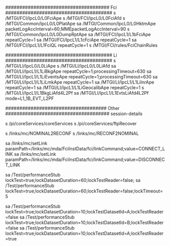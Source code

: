 ##################################### Fci ######################################
s /MTGI/FCI/IpcL0/L0FciApe
s /MTGI/FCI/IpcL0/L0FciAfd
s /MTGI/Common/IpcL0/L0PlatApe
sa /MTGI/Common/IpcL0/L0HktmApe packetLogAccInterval=60;MMEpacketLogAccInterval=90
s /MTGI/Common/IpcL0/L0DumpRptApe
sa /MTGI/FCI/IpcL1/L1bFciApe repeatCycle=1
sa /MTGI/FCI/IpcL1/L1cFciApe repeatCycle=1
sa /MTGI/FCI/IpcL1/L1FciQL repeatCycle=1
s /MTGI/FCI/rules/FciChainRules

###################################### Li ######################################
s /MTGI/LI/IpcL0/L0LiApe
s /MTGI/LI/IpcL0/L0LiAfd
sa /MTGI/LI/IpcL1/L1LiBkgApe repeatCycle=1;processingTimeout=630
sa /MTGI/LI/IpcL1/L1LiEventsApe repeatCycle=1;processingTimeout=630
sa /MTGI/LI/IpcL1/L1LiLmkApe repeatCycle=1
sa /MTGI/LI/IpcL1/L1LiInrApe repeatCycle=1
sa /MTGI/LI/IpcL1/L1LiGeocalibApe repeatCycle=1
s /MTGI/LI/IpcL1/L1BkgLiAfd4L2Pf
sa /MTGI/LI/IpcL1/L1EvtsLiAfd4L2Pf mode=L1_1B_EVT_L2PF

#################################### Other #####################################
session-details

s /pi/coreServices/coreServices
s /pi/coreServices/ftpRecover

s /links/mc/NOMINAL2RECONF
s /links/mc/RECONF2NOMINAL

sa /links/mc/setLink paramPath=/links/mc/mda/FciInstData/fci/linkCommand;value=CONNECT_LINK
sa /links/mc/setLink paramPath=/links/mc/mda/FciInstData/fci/linkCommand;value=DISCONNECT_LINK

sa /Test/performanceStub lockTest=true;lockDatasetDuration=60;lockTestReader=false;
sa /Test/performanceStub lockTest=true;lockDatasetDuration=60;lockTestReader=false;lockTimeout=5

sa /Test/performanceStub lockTest=true;lockDatasetDuration=10;lockTestDatasetId=A;lockTestReader=false
sa /Test/performanceStub lockTest=true;lockDatasetDuration=10;lockTestDatasetId=B;lockTestReader=false
sa /Test/performanceStub lockTest=true;lockDatasetDuration=10;lockTestDatasetId=A;lockTestReader=true
